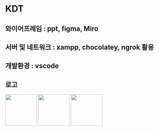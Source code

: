 # KDT

## 와이어프레임 : ppt, figma, Miro

## 서버 및 네트워크 : xampp, chocolatey, ngrok 활용

## 개발환경 : vscode

## 로고

<img src="https://github.com/user-attachments/assets/1c9d5124-362f-4714-82bf-57f4641195cd" width="100" height="100"/>
<img src="https://github.com/user-attachments/assets/b978ab69-b1b8-444e-8c59-bf004a27a545" width="100" height="100"/>
<img src="https://github.com/user-attachments/assets/26ccd2c3-7bae-4365-9a41-1cd1657fa804" width="100" height="100"/>
